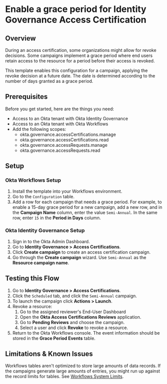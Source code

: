 # Enable a grace period for Identity Governance Access Certification

## Overview

During an access certification, some organizations might allow for revoke decisions. Some campaigns implement a grace period where end users retain access to the resource for a period before their access is revoked.

This template enables this configuration for a campaign, applying the revoke decision at a future date. The date is determined according to the number of days granted as a grace period.

## Prerequisites

Before you get started, here are the things you need:
- Access to an Okta tenant with Okta Identity Governance
- Access to an Okta tenant with Okta Workflows
- Add the following scopes: 
    - okta.governance.accessCertifications.manage
    - okta.governance.accessCertifications.read
    - okta.governance.accessRequests.manage
    - okta.governance.accessRequests.read

## Setup

### Okta Workflows Setup

1. Install the template into your Workflows environment.
1. Go to the `Configuration` table.
1. Add a row for each campaign that needs a grace period. For example, to enable a 15-day grace period for a new campaign, add a new row, and in the **Campaign Name** column, enter the value `Semi-Annual`. In the same row, enter `15` in the **Period in Days** column.

### Okta Identity Governance Setup

1. Sign in to the Okta Admin Dashboard.
1. Go to **Identity Governance > Access Certifications**.
1. Click **Create campaign** to create an access certification campaign.
1. Go through the **Create campaign** wizard. Use `Semi-Annual` as the **Resource campaign name**.

## Testing this Flow

1. Go to **Identity Governance > Access Certifications**.
1. Click the `Scheduled` tab, and click the `Semi-Annual` campaign.
1. To launch the campaign click **Actions > Launch**.
1. Revoke a resource:
    1. Go to the assigned reviewer's End-User Dashboard 
    1. Open the **Okta Access Certifications Reviews** application. 
    1. Go to **Pending Reviews** and choose the campaign. 
    1. Select a user and click **Revoke** to revoke a resource.
1. Return to the Okta Workflows console. The event information should be stored in the **Grace Period Events** table.

## Limitations & Known Issues

Workflows tables aren't optimized to store large amounts of data records. If the campaigns generate large amounts of entries, you might run up against the record limits for tables. See [Workflows System Limits](https://help.okta.com/wf/en-us/content/topics/workflows/workflows-system-limits.htm).
